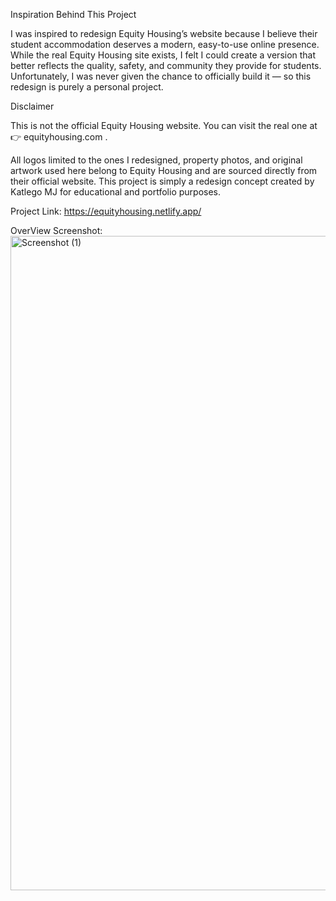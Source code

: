 Inspiration Behind This Project

I was inspired to redesign Equity Housing’s website because I believe their student accommodation deserves a modern, easy-to-use online presence. While the real Equity Housing site exists, I felt I could create a version that better reflects the quality, safety, and community they provide for students. Unfortunately, I was never given the chance to officially build it — so this redesign is purely a personal project.

Disclaimer

This is not the official Equity Housing website.
You can visit the real one at 👉 equityhousing.com
.

All logos limited to the ones I redesigned, property photos, and original artwork used here belong to Equity Housing and are sourced directly from their official website. This project is simply a redesign concept created by Katlego MJ for educational and portfolio purposes.

Project Link: https://equityhousing.netlify.app/

OverView Screenshot: <img width="1891" height="1047" alt="Screenshot (1)" src="https://github.com/user-attachments/assets/2449d720-41cf-4312-92a1-19c08d6dcc19" />

